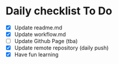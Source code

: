 # Daily checklist To Do
- [x] Update readme.md
- [x] Update workflow.md
- [ ] Update Github Page (tba)
- [x] Update remote repository (daily push)
- [x] Have fun learning